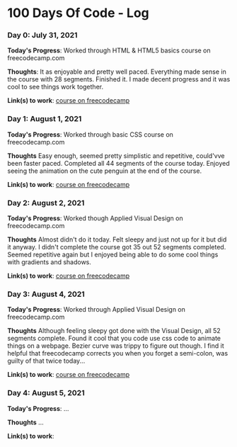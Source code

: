 # 100 Days Of Code - Log

### Day 0: July 31, 2021

**Today's Progress**: Worked through HTML & HTML5 basics course on freecodecamp.com

**Thoughts**: It as enjoyable and pretty well paced. Everything made sense in the course with 28 segments. Finished it. I made decent progress and it was cool to see things work together.

**Link(s) to work**: [course on freecodecamp](https://www.freecodecamp.org/learn/responsive-web-design/#basic-html-and-html5)


### Day 1: August 1, 2021

**Today's Progress**: Worked through basic CSS course on freecodecamp.com

**Thoughts** Easy enough, seemed pretty simplistic and repetitive, could'vve been faster paced. Completed all 44 segments of the course today. Enjoyed seeing the animation on the cute penguin at the end of the course.

**Link(s) to work**: [course on freecodecamp](https://www.freecodecamp.org/learn/responsive-web-design/#basic-css)


### Day 2: August 2, 2021

**Today's Progress**: Worked though Applied Visual Design on freecodecamp.com

**Thoughts** Almost didn't do it today. Felt sleepy and just not up for it but did it anyway. I didn't complete the course got 35 out 52 segments completed. Seemed repetitive again but I enjoyed being able to do some cool things with gradients and shadows.

**Link(s) to work**: [course on freecodecamp](https://www.freecodecamp.org/learn/responsive-web-design/#applied-visual-design)


### Day 3: August 4, 2021

**Today's Progress**: Worked through Applied Visual Design on freecodecamp.com

**Thoughts** Although feeling sleepy got done with the Visual Design, all 52 segments complete. Found it cool that you code use css code to animate things on a webpage. Bezier curve was trippy to figure out though. I find it helpful that freecodecamp corrects you when you forget a semi-colon, was guilty of that twice today...

**Link(s) to work**: [course on freecodecamp](https://www.freecodecamp.org/learn/responsive-web-design/#applied-visual-design)


### Day 4: August 5, 2021

**Today's Progress**: ...

**Thoughts** ...

**Link(s) to work**:
